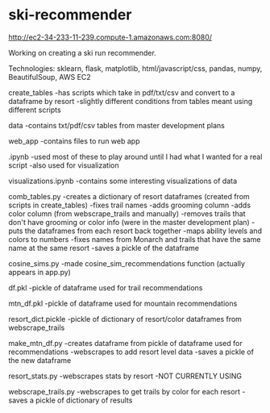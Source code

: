 # ski-recommender

http://ec2-34-233-11-239.compute-1.amazonaws.com:8080/


Working on creating a ski run recommender.

Technologies: sklearn, flask, matplotlib, html/javascript/css, pandas, numpy, BeautifulSoup, AWS EC2

create_tables
-has scripts which take in pdf/txt/csv and convert to a dataframe by resort
-slightly different conditions from tables meant using different scripts

data
-contains txt/pdf/csv tables from master development plans

web_app 
-contains files to run web app

.ipynb
-used most of these to play around until I had what I wanted for a real script
-also used for visualization

visualizations.ipynb
-contains some interesting visualizations of data

comb_tables.py
-creates a dictionary of resort dataframes (created from scripts in create_tables)
-fixes trail names
-adds grooming column
-adds color column (from webscrape_trails and manually)
-removes trails that don't have grooming or color info (were in the master development plan)
-puts the dataframes from each resort back together
-maps ability levels and colors to numbers
-fixes names from Monarch and trails that have the same name at the same resort
-saves a pickle of the dataframe

cosine_sims.py
-made cosine_sim_recommendations function (actually appears in app.py)

df.pkl
-pickle of dataframe used for trail recommendations

mtn_df.pkl
-pickle of dataframe used for mountain recommendations

resort_dict.pickle
-pickle of dictionary of resort/color dataframes from webscrape_trails

make_mtn_df.py
-creates dataframe from pickle of dataframe used for recommendations
-webscrapes to add resort level data
-saves a pickle of the new dataframe

resort_stats.py
-webscrapes stats by resort
-NOT CURRENTLY USING

webscrape_trails.py
-webscrapes to get trails by color for each resort
-saves a pickle of dictionary of results
